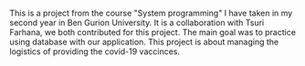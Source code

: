 This is a project from the course "System programming" I have taken in my second year in Ben Gurion University.
It is a collaboration with Tsuri Farhana, we both contributed for this project.
The main goal was to practice using database with our application.
This project is about managing the logistics of providing the covid-19 vaccinces.
